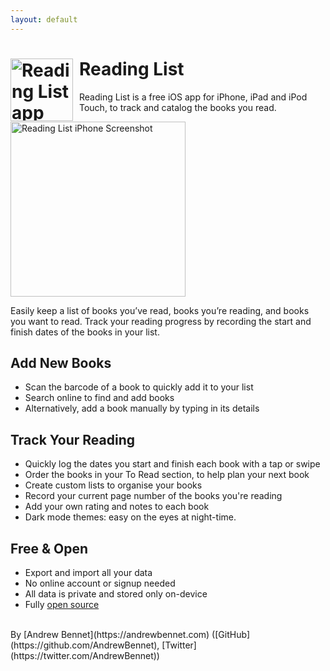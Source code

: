 ```yaml
---
layout: default
---
```

<h1>
  <img src="{{ site.url }}/assets/AppIcon.png"
  alt="Reading List app icon" style="width: 100px; float: left; padding-right: 10px;" />
  Reading List
</h1>

Reading List is a free iOS app for iPhone, iPad and iPod Touch, to track and catalog the books you read.

<img src="{{ site.url }}/assets/iPhone X-0_ToReadList_framed.png"
  alt="Reading List iPhone Screenshot" style="width: 280px;" />

Easily keep a list of books you’ve read, books you’re reading, and books you want to read. Track your reading progress by recording the start and finish dates of the books in your list.

## Add New Books
* Scan the barcode of a book to quickly add it to your list
* Search online to find and add books
* Alternatively, add a book manually by typing in its details

## Track Your Reading
* Quickly log the dates you start and finish each book with a tap or swipe
* Order the books in your To Read section, to help plan your next book
* Create custom lists to organise your books
* Record your current page number of the books you're reading
* Add your own rating and notes to each book
* Dark mode themes: easy on the eyes at night-time.

## Free & Open
* Export and import all your data
* No online account or signup needed
* All data is private and stored only on-device
* Fully [open source](https://github.com/AndrewBennet/readinglist)

<br />
By [Andrew Bennet](https://andrewbennet.com) ([GitHub](https://github.com/AndrewBennet), [Twitter](https://twitter.com/AndrewBennet))

<a href="https://itunes.apple.com/us/app/reading-list-book-log/id1217139955?mt=8" style="display:inline-block;overflow:hidden;background:url(//linkmaker.itunes.apple.com/assets/shared/badges/en-us/appstore-lrg.svg) no-repeat;width:135px;height:40px;background-size:contain;"></a>
